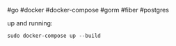#go #docker #docker-compose #gorm #fiber #postgres

up and running:

`sudo docker-compose up --build`
